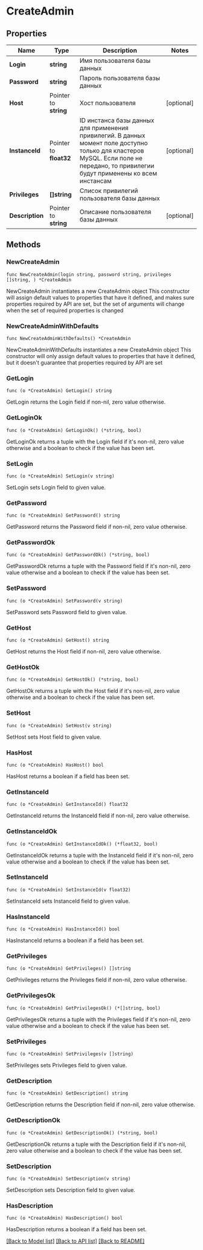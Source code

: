 # CreateAdmin

## Properties

Name | Type | Description | Notes
------------ | ------------- | ------------- | -------------
**Login** | **string** | Имя пользователя базы данных | 
**Password** | **string** | Пароль пользователя базы данных | 
**Host** | Pointer to **string** | Хост пользователя | [optional] 
**InstanceId** | Pointer to **float32** | ID инстанса базы данных для применения привилегий. В данных момент поле доступно только для кластеров MySQL. Если поле не передано, то привилегии будут применены ко всем инстансам | [optional] 
**Privileges** | **[]string** | Список привилегий пользователя базы данных | 
**Description** | Pointer to **string** | Описание пользователя базы данных | [optional] 

## Methods

### NewCreateAdmin

`func NewCreateAdmin(login string, password string, privileges []string, ) *CreateAdmin`

NewCreateAdmin instantiates a new CreateAdmin object
This constructor will assign default values to properties that have it defined,
and makes sure properties required by API are set, but the set of arguments
will change when the set of required properties is changed

### NewCreateAdminWithDefaults

`func NewCreateAdminWithDefaults() *CreateAdmin`

NewCreateAdminWithDefaults instantiates a new CreateAdmin object
This constructor will only assign default values to properties that have it defined,
but it doesn't guarantee that properties required by API are set

### GetLogin

`func (o *CreateAdmin) GetLogin() string`

GetLogin returns the Login field if non-nil, zero value otherwise.

### GetLoginOk

`func (o *CreateAdmin) GetLoginOk() (*string, bool)`

GetLoginOk returns a tuple with the Login field if it's non-nil, zero value otherwise
and a boolean to check if the value has been set.

### SetLogin

`func (o *CreateAdmin) SetLogin(v string)`

SetLogin sets Login field to given value.


### GetPassword

`func (o *CreateAdmin) GetPassword() string`

GetPassword returns the Password field if non-nil, zero value otherwise.

### GetPasswordOk

`func (o *CreateAdmin) GetPasswordOk() (*string, bool)`

GetPasswordOk returns a tuple with the Password field if it's non-nil, zero value otherwise
and a boolean to check if the value has been set.

### SetPassword

`func (o *CreateAdmin) SetPassword(v string)`

SetPassword sets Password field to given value.


### GetHost

`func (o *CreateAdmin) GetHost() string`

GetHost returns the Host field if non-nil, zero value otherwise.

### GetHostOk

`func (o *CreateAdmin) GetHostOk() (*string, bool)`

GetHostOk returns a tuple with the Host field if it's non-nil, zero value otherwise
and a boolean to check if the value has been set.

### SetHost

`func (o *CreateAdmin) SetHost(v string)`

SetHost sets Host field to given value.

### HasHost

`func (o *CreateAdmin) HasHost() bool`

HasHost returns a boolean if a field has been set.

### GetInstanceId

`func (o *CreateAdmin) GetInstanceId() float32`

GetInstanceId returns the InstanceId field if non-nil, zero value otherwise.

### GetInstanceIdOk

`func (o *CreateAdmin) GetInstanceIdOk() (*float32, bool)`

GetInstanceIdOk returns a tuple with the InstanceId field if it's non-nil, zero value otherwise
and a boolean to check if the value has been set.

### SetInstanceId

`func (o *CreateAdmin) SetInstanceId(v float32)`

SetInstanceId sets InstanceId field to given value.

### HasInstanceId

`func (o *CreateAdmin) HasInstanceId() bool`

HasInstanceId returns a boolean if a field has been set.

### GetPrivileges

`func (o *CreateAdmin) GetPrivileges() []string`

GetPrivileges returns the Privileges field if non-nil, zero value otherwise.

### GetPrivilegesOk

`func (o *CreateAdmin) GetPrivilegesOk() (*[]string, bool)`

GetPrivilegesOk returns a tuple with the Privileges field if it's non-nil, zero value otherwise
and a boolean to check if the value has been set.

### SetPrivileges

`func (o *CreateAdmin) SetPrivileges(v []string)`

SetPrivileges sets Privileges field to given value.


### GetDescription

`func (o *CreateAdmin) GetDescription() string`

GetDescription returns the Description field if non-nil, zero value otherwise.

### GetDescriptionOk

`func (o *CreateAdmin) GetDescriptionOk() (*string, bool)`

GetDescriptionOk returns a tuple with the Description field if it's non-nil, zero value otherwise
and a boolean to check if the value has been set.

### SetDescription

`func (o *CreateAdmin) SetDescription(v string)`

SetDescription sets Description field to given value.

### HasDescription

`func (o *CreateAdmin) HasDescription() bool`

HasDescription returns a boolean if a field has been set.


[[Back to Model list]](../README.md#documentation-for-models) [[Back to API list]](../README.md#documentation-for-api-endpoints) [[Back to README]](../README.md)


